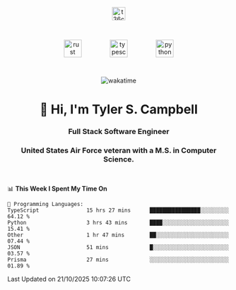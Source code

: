 <p align="center">
<a href="https://www.linkedin.com/in/t36campbell" target="blank"><img align="center" src="https://ik.imagekit.io/t36campbell/Portfolio/linkedin.png.original_m8bbGgPh6.png" alt="t36campbell" height="30" width="30" /></a>
</p>
<p align="center">
    <img src="https://rustacean.net/assets/rustacean-orig-noshadow.svg" alt="rust" width="40" height="40" style="margin: 6%;" />
    <img src="https://cdn.worldvectorlogo.com/logos/typescript.svg" alt="typescript" width="40" height="40" style="margin: 6%;" />
    <img src="https://cdn.worldvectorlogo.com/logos/python-5.svg" alt="python" width="40" height="40" style="margin: 6%;" />
</p>
<div align="center">
  
  ![wakatime](https://wakatime.com/badge/user/738aac7f-8868-4bc3-a1df-4c36703ee4b6.svg)
  
</div>

<h1 align="center">👋 Hi, I'm Tyler S. Campbell</h1>
<h3 align="center">Full Stack Software Engineer</h3>
<h3 align="center">United States Air Force veteran with a M.S. in Computer Science.</h3>
<br>

<!--START_SECTION:waka-->
📊 **This Week I Spent My Time On** 

```text
💬 Programming Languages: 
TypeScript               15 hrs 27 mins      ████████████████░░░░░░░░░   64.12 % 
Python                   3 hrs 43 mins       ████░░░░░░░░░░░░░░░░░░░░░   15.41 % 
Other                    1 hr 47 mins        ██░░░░░░░░░░░░░░░░░░░░░░░   07.44 % 
JSON                     51 mins             █░░░░░░░░░░░░░░░░░░░░░░░░   03.57 % 
Prisma                   27 mins             ░░░░░░░░░░░░░░░░░░░░░░░░░   01.89 % 
```


 Last Updated on 21/10/2025 10:07:26 UTC
<!--END_SECTION:waka-->
